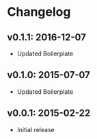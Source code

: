 # Changelog

## v0.1.1: 2016-12-07

- Updated Boilerplate

## v0.1.0: 2015-07-07

- Updated Boilerplate

## v0.0.1: 2015-02-22

- Initial release

